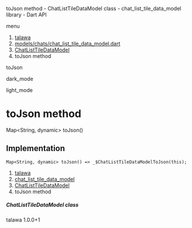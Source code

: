 




toJson method - ChatListTileDataModel class - chat\_list\_tile\_data\_model library - Dart API







menu

1. [talawa](../../index.html)
2. [models/chats/chat\_list\_tile\_data\_model.dart](../../models_chats_chat_list_tile_data_model/models_chats_chat_list_tile_data_model-library.html)
3. [ChatListTileDataModel](../../models_chats_chat_list_tile_data_model/ChatListTileDataModel-class.html)
4. toJson method

toJson


dark\_mode

light\_mode




# toJson method


Map<String, dynamic>
toJson()

## Implementation

```
Map<String, dynamic> toJson() => _$ChatListTileDataModelToJson(this);
```

 


1. [talawa](../../index.html)
2. [chat\_list\_tile\_data\_model](../../models_chats_chat_list_tile_data_model/models_chats_chat_list_tile_data_model-library.html)
3. [ChatListTileDataModel](../../models_chats_chat_list_tile_data_model/ChatListTileDataModel-class.html)
4. toJson method

##### ChatListTileDataModel class





talawa
1.0.0+1






